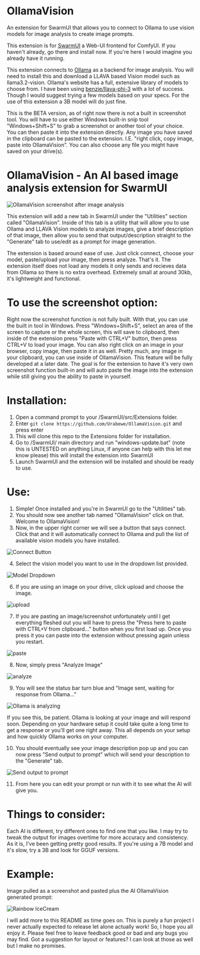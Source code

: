 # OllamaVision
An extension for SwarmUI that allows you to connect to Ollama to use vision models for image analysis to create image prompts.

This extension is for [SwarmUI](https://github.com/mcmonkeyprojects/SwarmUI) a Web-UI frontend for ComfyUI. If you haven't already, go there and install now. If you're here I would imagine you already have it running.

This extension connects to [Ollama](https://ollama.com/) as a backend for image analysis. You will need to install this and download a LLAVA based Vision model such as llama3.2-vision. Ollama's website has a full, extensive library of models to choose from. I have been using [benzie/llava-phi-3](https://ollama.com/benzie/llava-phi-3) with a lot of success. Though I would suggest trying a few models based on your specs. For the use of this extension a 3B model will do just fine.

This is the BETA version, as of right now there is not a built in screenshot tool. You will have to use either Windows built-in snip tool "Windows+Shift+S" to grab a screenshot or another tool of your choice. You can then paste it into the extension directly. Any image you have saved in the clipboard can be pasted to the extension. I.E. "right click, copy image, paste into OllamaVision".  You can also choose any file you might have saved on your drive(s).  

# OllamaVision - An AI based image analysis extension for SwarmUI

![OllamaVision screenshot after image analysis](https://github.com/user-attachments/assets/b26b8409-8bcb-4b13-a6f7-50bb0f695f27)

This extension will add a new tab in SwarmUI under the "Utilities" section called "OllamaVision". Inside of this tab is a utility that will allow you to use Ollama and LLAVA Vision models to analyze images, give a brief description of that image, then allow you to send that output/description straight to the "Generate" tab to use/edit as a prompt for image generation. 

The extension is based around ease of use. Just click connect, choose your model, paste/upload your image, then press analyze. That's it. The extension itself does not load any models it only sends and recieves data from Ollama so there is no extra overhead. Extremely small at around 30kb, it's lightweight and functional. 

# To use the screenshot option:

Right now the screenshot function is not fully built. With that, you can use the built in tool in Windows. Press "Windows+Shift+S", select an area of the screen to capture or the whole screen, this will save to clipboard, then inside of the extension press "Paste with CTRL+V" button, then press CTRL+V to load your image. You can also right click on an image in your browser, copy image, then paste it in as well. Pretty much, any image in your clipboard, you can use inside of OllamaVision. This feature will be fully developed at a later date. The goal is for the extension to have it's very own screenshot function built-in and will auto paste the image into the extension while still giving you the ability to paste in yourself.

# Installation:

1. Open a command prompt to your /SwarmUI/src/Extensions folder.
2. Enter `git clone https://github.com/Urabewe/OllamaVision.git` and press enter
3. This will clone this repo to the Extensions folder for installation.
4. Go to /SwarmUI/ main directory and run "windows-update.bat" (note this is UNTESTED on anything Linux, if anyone can help with this let me know please) this will install the extension into SwarmUI
5. Launch SwarmUI and the extension will be installed and should be ready to use.

# Use:
1. Simple! Once installed and you're in SwarmUI go to the "Utilities" tab.
2. You should now see another tab named "OllamaVision" click on that. Welcome to OllamaVision!
3. Now, in the upper right corner we will see a button that says connect. Click that and it will automatically connect to Ollama and pull the list of available vision models you have installed.

![Connect Button](https://github.com/user-attachments/assets/4fe2ee77-7bdb-4484-8ed8-5c92df32a95b)
  
4. Select the vision model you want to use in the dropdown list provided.
   
![Model Dropdown](https://github.com/user-attachments/assets/e51d1d58-e0a8-4e67-ad86-5842b85c3c7a)

6. If you are using an image on your drive, click upload and choose the image.

![upload](https://github.com/user-attachments/assets/aa15e377-9541-491c-a7e3-a65c0296ebda)

7. If you are pasting an image/screenshot unfortunately until I get everything fleshed out you will have to press the "Press here to paste with CTRL+V from clipboard..." button when you first load up. Once you press it you can paste into the extension without pressing again unless you restart.

![paste](https://github.com/user-attachments/assets/b9bf7439-c613-48eb-a62a-03b040e28c64)

8. Now, simply press "Analyze Image"

![analyze](https://github.com/user-attachments/assets/e2a85465-9b11-40d5-a8c3-cdfd4b906349)

9. You will see the status bar turn blue and "Image sent, waiting for response from Ollama..."

![Ollama is analyzing](https://github.com/user-attachments/assets/70e259d7-28fa-4a58-bfa2-0e77b08a8d05)
   
If you see this, be patient. Ollama is looking at your image and will respond soon. Depending on your hardware setup it could take quite a long time to get a response or you'll get one right away. This all depends on your setup and how quickly Ollama works on your computer.

10. You should eventually see your image description pop up and you can now press "Send output to prompt" which will send your description to the "Generate" tab.

![Send output to prompt](https://github.com/user-attachments/assets/919abe49-709a-4eaa-a106-27206932c00f)

11. From here you can edit your prompt or run with it to see what the AI will give you.


# Things to consider:
Each AI is different, try different ones to find one that you like. I may try to tweak the output for images overtime for more accuracy and consistency. As it is, I've been getting pretty good results.
If you're using a 7B model and it's slow, try a 3B and look for GGUF versions.

# Example:

Image pulled as a screenshot and pasted plus the AI OllamaVision generated prompt:

![Rainbow IceCream](https://github.com/user-attachments/assets/6c43fd01-7062-447e-b083-fdf983fd0ace)





I will add more to this README as time goes on. This is purely a fun project I never actually expected to release let alone actually work! So, I hope you all enjoy it. Please feel free to leave feedback good or bad and any bugs you may find. Got a suggestion for layout or features? I can look at those as well but I make no promises.

